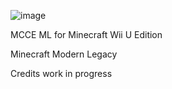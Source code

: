 ![image](https://github.com/user-attachments/assets/ec907e85-c26a-450c-afe9-f603e0fdfc6b)

MCCE ML for Minecraft Wii U Edition

Minecraft Modern Legacy 

Credits
work in progress
